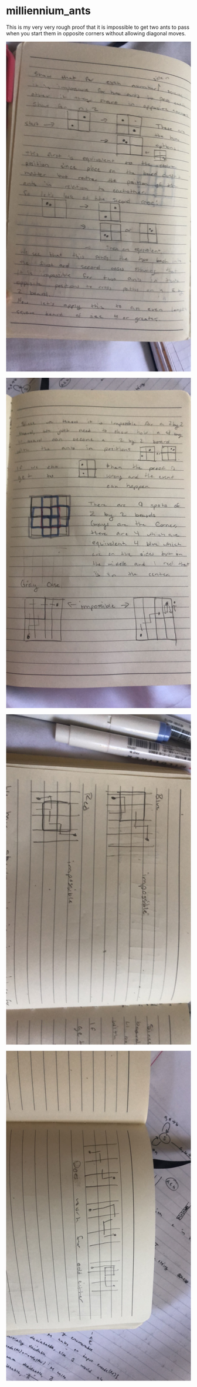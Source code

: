 # milliennium_ants
This is my very very rough proof that it is impossible to get two ants to pass when you start them in opposite corners without allowing diagonal moves.

![Image of Page1](imgs/IMG_9663.JPG)

![Image of Page2](imgs/IMG_9665.JPG)

![Image of Page3](imgs/IMG_9666.JPG)

![Image of Page3](imgs/IMG_9667.JPG)
